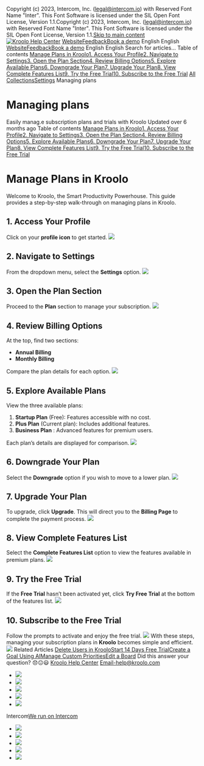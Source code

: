 Copyright (c) 2023, Intercom, Inc. (legal@intercom.io) with Reserved Font Name "Inter". This Font Software is licensed under the SIL Open Font License, Version 1.1.Copyright (c) 2023, Intercom, Inc. (legal@intercom.io) with Reserved Font Name "Inter". This Font Software is licensed under the SIL Open Font License, Version 1.1.[Skip to main content](https://help.kroolo.com/en/articles/10153102-managing-plans#main-content)
[![Kroolo Help Center](https://downloads.intercomcdn.com/i/o/h4qkzypg/611116/ee699fbf23fef0f6d8d4f666d84c/37cdcedd14003d8fdcfdeda0a05c09cb)](https://help.kroolo.com/en/)
[Website](https://kroolo.com/)[Feedback](https://kroolo.featurebase.app/)[Book a demo](https://kroolo.com/book-demo)
English
English
[Website](https://kroolo.com/)[Feedback](https://kroolo.featurebase.app/)[Book a demo](https://kroolo.com/book-demo)
English
English
Search for articles...
Table of contents
[Manage Plans in Kroolo](https://help.kroolo.com/en/articles/10153102-managing-plans#h_e64e239ced)[1. Access Your Profile](https://help.kroolo.com/en/articles/10153102-managing-plans#h_a3e4381e7f)[2. Navigate to Settings](https://help.kroolo.com/en/articles/10153102-managing-plans#h_f52b73eef4)[3. Open the Plan Section](https://help.kroolo.com/en/articles/10153102-managing-plans#h_33a3d26b85)[4. Review Billing Options](https://help.kroolo.com/en/articles/10153102-managing-plans#h_f4c488ef54)[5. Explore Available Plans](https://help.kroolo.com/en/articles/10153102-managing-plans#h_0cea7f7eff)[6. Downgrade Your Plan](https://help.kroolo.com/en/articles/10153102-managing-plans#h_6148a0e06b)[7. Upgrade Your Plan](https://help.kroolo.com/en/articles/10153102-managing-plans#h_c7ade47d8d)[8. View Complete Features List](https://help.kroolo.com/en/articles/10153102-managing-plans#h_53daa4fb67)[9. Try the Free Trial](https://help.kroolo.com/en/articles/10153102-managing-plans#h_c7b64c2d1d)[10. Subscribe to the Free Trial](https://help.kroolo.com/en/articles/10153102-managing-plans#h_983d7136ad)
[All Collections](https://help.kroolo.com/en/)[Settings](https://help.kroolo.com/en/collections/10446517-settings)
Managing plans
# Managing plans
Easily manag.e subscription plans and trials with Kroolo
Updated over 6 months ago
Table of contents
[Manage Plans in Kroolo](https://help.kroolo.com/en/articles/10153102-managing-plans#h_e64e239ced)[1. Access Your Profile](https://help.kroolo.com/en/articles/10153102-managing-plans#h_a3e4381e7f)[2. Navigate to Settings](https://help.kroolo.com/en/articles/10153102-managing-plans#h_f52b73eef4)[3. Open the Plan Section](https://help.kroolo.com/en/articles/10153102-managing-plans#h_33a3d26b85)[4. Review Billing Options](https://help.kroolo.com/en/articles/10153102-managing-plans#h_f4c488ef54)[5. Explore Available Plans](https://help.kroolo.com/en/articles/10153102-managing-plans#h_0cea7f7eff)[6. Downgrade Your Plan](https://help.kroolo.com/en/articles/10153102-managing-plans#h_6148a0e06b)[7. Upgrade Your Plan](https://help.kroolo.com/en/articles/10153102-managing-plans#h_c7ade47d8d)[8. View Complete Features List](https://help.kroolo.com/en/articles/10153102-managing-plans#h_53daa4fb67)[9. Try the Free Trial](https://help.kroolo.com/en/articles/10153102-managing-plans#h_c7b64c2d1d)[10. Subscribe to the Free Trial](https://help.kroolo.com/en/articles/10153102-managing-plans#h_983d7136ad)
# Manage Plans in Kroolo
Welcome to Kroolo, the Smart Productivity Powerhouse. This guide provides a step-by-step walk-through on managing plans in Kroolo.
## **1. Access Your Profile**
Click on your **profile icon** to get started.
[![](https://downloads.intercomcdn.com/i/o/h4qkzypg/1259152687/69f1fc9a3ee0334c5618ce130407/fba8c92d-fd36-4842-82e4-0007fe4ee069.gif?expires=1747842300&signature=f789fa1474c32985c6bf26cf6ef1933b870e1673bbae03c707b7ffa42a6555c7&req=dSIiH8h7n4dXXvMW1HO4zXSbau6hl%2FtieUe9TSMcbh5GefcE%2BrdIW%2F0Tr%2FhK%0A1H1ExcArFw04JZzG5ic%3D%0A)](https://downloads.intercomcdn.com/i/o/h4qkzypg/1259152687/69f1fc9a3ee0334c5618ce130407/fba8c92d-fd36-4842-82e4-0007fe4ee069.gif?expires=1747842300&signature=f789fa1474c32985c6bf26cf6ef1933b870e1673bbae03c707b7ffa42a6555c7&req=dSIiH8h7n4dXXvMW1HO4zXSbau6hl%2FtieUe9TSMcbh5GefcE%2BrdIW%2F0Tr%2FhK%0A1H1ExcArFw04JZzG5ic%3D%0A)
## **2. Navigate to Settings**
From the dropdown menu, select the **Settings** option.
[![](https://downloads.intercomcdn.com/i/o/h4qkzypg/1259152688/1d9e671071b36a05f0cf59a29b55/64952013-feb5-4313-9684-c07a986191ee.png?expires=1747842300&signature=3c3efc0078ec56d9e581d0ec1deac789de3d309b4f73f15671c193a6da80bf47&req=dSIiH8h7n4dXUfMW1HO4zexYuM8BxVOepWOZkAKXPiGiOB6DGcj%2Bdwyc1SHc%0A5Ie0q0KiUGSElf5IUGg%3D%0A)](https://downloads.intercomcdn.com/i/o/h4qkzypg/1259152688/1d9e671071b36a05f0cf59a29b55/64952013-feb5-4313-9684-c07a986191ee.png?expires=1747842300&signature=3c3efc0078ec56d9e581d0ec1deac789de3d309b4f73f15671c193a6da80bf47&req=dSIiH8h7n4dXUfMW1HO4zexYuM8BxVOepWOZkAKXPiGiOB6DGcj%2Bdwyc1SHc%0A5Ie0q0KiUGSElf5IUGg%3D%0A)
## **3. Open the Plan Section**
Proceed to the **Plan** section to manage your subscription.
[![](https://downloads.intercomcdn.com/i/o/h4qkzypg/1259152698/bdce2d6c91f261fb900396d33d61/9c0b6829-85cd-4f6a-94ff-259de9f837a3.png?expires=1747842300&signature=94db78a7fa7ca2b68ba4f469bd4dc936cd6f5f6ff6805f154320e77c58973c3b&req=dSIiH8h7n4dWUfMW1HO4zWs0Xxkr5sC7JNS9LBNi26nAFAR6n4dWdkD%2Bfto3%0AThJF0LcJCwf%2FbPcnHmk%3D%0A)](https://downloads.intercomcdn.com/i/o/h4qkzypg/1259152698/bdce2d6c91f261fb900396d33d61/9c0b6829-85cd-4f6a-94ff-259de9f837a3.png?expires=1747842300&signature=94db78a7fa7ca2b68ba4f469bd4dc936cd6f5f6ff6805f154320e77c58973c3b&req=dSIiH8h7n4dWUfMW1HO4zWs0Xxkr5sC7JNS9LBNi26nAFAR6n4dWdkD%2Bfto3%0AThJF0LcJCwf%2FbPcnHmk%3D%0A)
## **4. Review Billing Options**
At the top, find two sections:
  * **Annual Billing**
  * **Monthly Billing**


Compare the plan details for each option.
[![](https://downloads.intercomcdn.com/i/o/h4qkzypg/1259152693/b09318b54523f6f7ef487dc8a214/f35540df-50fa-45fc-b0c5-19143257ee4f.png?expires=1747842300&signature=3444dc328249db803bd979c1f5ecce4455c3de9a8b839cb36ee4571f82c951c8&req=dSIiH8h7n4dWWvMW1HO4zWUXDbjCsZCpYBNPUEV40SVttR1Mx1hen0Cn7SGr%0ACq4GVKXcUiGtF%2Fpfmc8%3D%0A)](https://downloads.intercomcdn.com/i/o/h4qkzypg/1259152693/b09318b54523f6f7ef487dc8a214/f35540df-50fa-45fc-b0c5-19143257ee4f.png?expires=1747842300&signature=3444dc328249db803bd979c1f5ecce4455c3de9a8b839cb36ee4571f82c951c8&req=dSIiH8h7n4dWWvMW1HO4zWUXDbjCsZCpYBNPUEV40SVttR1Mx1hen0Cn7SGr%0ACq4GVKXcUiGtF%2Fpfmc8%3D%0A)
## **5. Explore Available Plans**
View the three available plans:
  1. **Startup Plan** (Free): Features accessible with no cost.
  2. **Plus Plan** (Current plan): Includes additional features.
  3. **Business Plan** : Advanced features for premium users.


Each plan’s details are displayed for comparison.
[![](https://downloads.intercomcdn.com/i/o/h4qkzypg/1259152700/7bcfa445ac39c84d80477acde924/8dbc379b-ab60-4aa4-b171-907abceb40a9.png?expires=1747842300&signature=cc3756d3857f7c0a946b2b518ea4ee0adf520dd13d1e100fc9f7c44abaea2f1b&req=dSIiH8h7n4ZfWfMW1HO4zRGIGT4XIpiyjt%2FOrgELFMCTTkkmBKTjvqxfi4az%0A5lsK5%2FJqp9XWVeDLGWQ%3D%0A)](https://downloads.intercomcdn.com/i/o/h4qkzypg/1259152700/7bcfa445ac39c84d80477acde924/8dbc379b-ab60-4aa4-b171-907abceb40a9.png?expires=1747842300&signature=cc3756d3857f7c0a946b2b518ea4ee0adf520dd13d1e100fc9f7c44abaea2f1b&req=dSIiH8h7n4ZfWfMW1HO4zRGIGT4XIpiyjt%2FOrgELFMCTTkkmBKTjvqxfi4az%0A5lsK5%2FJqp9XWVeDLGWQ%3D%0A)
## **6. Downgrade Your Plan**
Select the **Downgrade** option if you wish to move to a lower plan.
[![](https://downloads.intercomcdn.com/i/o/h4qkzypg/1259152692/e5bfd393714b7c71d720e3bc05cb/c55a2106-25a0-4034-9c46-ac09cbc39615.png?expires=1747842300&signature=aa0e515054edb17be5f14ba914f8be2e242ef9bb7565457e0567cc6c2f5ea19f&req=dSIiH8h7n4dWW%2FMW1HO4zbZaX9fJ7LvqZhlV6c2ttJgXOshn1wZdNJaFFbK8%0Al6qJaRetTqGrsW%2FH2qM%3D%0A)](https://downloads.intercomcdn.com/i/o/h4qkzypg/1259152692/e5bfd393714b7c71d720e3bc05cb/c55a2106-25a0-4034-9c46-ac09cbc39615.png?expires=1747842300&signature=aa0e515054edb17be5f14ba914f8be2e242ef9bb7565457e0567cc6c2f5ea19f&req=dSIiH8h7n4dWW%2FMW1HO4zbZaX9fJ7LvqZhlV6c2ttJgXOshn1wZdNJaFFbK8%0Al6qJaRetTqGrsW%2FH2qM%3D%0A)
## **7. Upgrade Your Plan**
To upgrade, click **Upgrade**. This will direct you to the **Billing Page** to complete the payment process.
[![](https://downloads.intercomcdn.com/i/o/h4qkzypg/1259152696/ef0009d181146d423ce553c1e376/a0089def-0bbe-4257-96f2-a33ce772e824.png?expires=1747842300&signature=44ef25ca4b4728ee16157014785d25e39d64363c0e4788286b6ad19f226c737d&req=dSIiH8h7n4dWX%2FMW1HO4zeaEaxh%2BjXWX3SP6yfgQZsah3ahR1TRujqle4V8A%0ANgJ%2Fe7v2mWZ9oMgmnUg%3D%0A)](https://downloads.intercomcdn.com/i/o/h4qkzypg/1259152696/ef0009d181146d423ce553c1e376/a0089def-0bbe-4257-96f2-a33ce772e824.png?expires=1747842300&signature=44ef25ca4b4728ee16157014785d25e39d64363c0e4788286b6ad19f226c737d&req=dSIiH8h7n4dWX%2FMW1HO4zeaEaxh%2BjXWX3SP6yfgQZsah3ahR1TRujqle4V8A%0ANgJ%2Fe7v2mWZ9oMgmnUg%3D%0A)
## **8. View Complete Features List**
Select the **Complete Features List** option to view the features available in premium plans.
[![](https://downloads.intercomcdn.com/i/o/h4qkzypg/1259152694/a9ec2c96098b3f574afd520fc2e4/c2132087-0ff3-45b2-aa4c-68fddb5a98c7.gif?expires=1747842300&signature=2be4e05b53eeff885077493566f59da27367f2fab843531e782bb0535cb73687&req=dSIiH8h7n4dWXfMW1HO4zQpvb2uWhU%2Bb0acT3%2B23sDGNDMR8vnCQrInGcSiG%0A%2BR2af0O9MZM9oP0VnsA%3D%0A)](https://downloads.intercomcdn.com/i/o/h4qkzypg/1259152694/a9ec2c96098b3f574afd520fc2e4/c2132087-0ff3-45b2-aa4c-68fddb5a98c7.gif?expires=1747842300&signature=2be4e05b53eeff885077493566f59da27367f2fab843531e782bb0535cb73687&req=dSIiH8h7n4dWXfMW1HO4zQpvb2uWhU%2Bb0acT3%2B23sDGNDMR8vnCQrInGcSiG%0A%2BR2af0O9MZM9oP0VnsA%3D%0A)
## **9. Try the Free Trial**
If the **Free Trial** hasn’t been activated yet, click **Try Free Trial** at the bottom of the features list.
[![](https://downloads.intercomcdn.com/i/o/h4qkzypg/1259152690/e8758825dc7440638fec925f0a22/19ee8b34-9df0-499e-ad39-bc4e5a13ed6d.gif?expires=1747842300&signature=e445dc4c249deb869fd34c60bfb711154bf1fab556413fcf840902246b4758dd&req=dSIiH8h7n4dWWfMW1HO4zcNMBEZv7ob9BR5yaVr6E2MZMIilM4sJDTxtiCda%0A4I6wsypw%2BF2V2RGfM1c%3D%0A)](https://downloads.intercomcdn.com/i/o/h4qkzypg/1259152690/e8758825dc7440638fec925f0a22/19ee8b34-9df0-499e-ad39-bc4e5a13ed6d.gif?expires=1747842300&signature=e445dc4c249deb869fd34c60bfb711154bf1fab556413fcf840902246b4758dd&req=dSIiH8h7n4dWWfMW1HO4zcNMBEZv7ob9BR5yaVr6E2MZMIilM4sJDTxtiCda%0A4I6wsypw%2BF2V2RGfM1c%3D%0A)
## **10. Subscribe to the Free Trial**
Follow the prompts to activate and enjoy the free trial.
[![](https://downloads.intercomcdn.com/i/o/h4qkzypg/1259152691/60789abc3a5147ea7aceed82727f/23f97c82-8cc6-47b9-bd93-2d228c5d96ec.gif?expires=1747842300&signature=b017a1dfe40865be78a15872737f1b5955d7faa30ff4f2ca46eee5cc955a32c4&req=dSIiH8h7n4dWWPMW1HO4zZYmgIGcDSBQ9btszu5LnhiVOqoAN3%2FX1E8NfSao%0AF%2FNyv8eJmjfFVz1EsgI%3D%0A)](https://downloads.intercomcdn.com/i/o/h4qkzypg/1259152691/60789abc3a5147ea7aceed82727f/23f97c82-8cc6-47b9-bd93-2d228c5d96ec.gif?expires=1747842300&signature=b017a1dfe40865be78a15872737f1b5955d7faa30ff4f2ca46eee5cc955a32c4&req=dSIiH8h7n4dWWPMW1HO4zZYmgIGcDSBQ9btszu5LnhiVOqoAN3%2FX1E8NfSao%0AF%2FNyv8eJmjfFVz1EsgI%3D%0A)
With these steps, managing your subscription plans in **Kroolo** becomes simple and efficient.
[![](https://downloads.intercomcdn.com/i/o/h4qkzypg/1256984630/6e3fd153fc3a542e42f81a346a61/cta+2.png?expires=1747842300&signature=f4b63dc0ce309852ac40507760e01c11b4d4c478fe30e4434dd43bec5373e2e3&req=dSIiEMB2mYdcWfMW1HO4zZYzGIGU6NhE%2F8rTt1GCPIFblUHjqD6XQf6aKpFF%0ACGmQNzopfXv4CH0hp3E%3D%0A)](https://kroolo.com/)
Related Articles
[Delete Users in Kroolo](https://help.kroolo.com/en/articles/9895539-delete-users-in-kroolo)[Start 14 Days Free Trial](https://help.kroolo.com/en/articles/9901680-start-14-days-free-trial)[Create a Goal Using AI](https://help.kroolo.com/en/articles/9974191-create-a-goal-using-ai)[Manage Custom Priorities](https://help.kroolo.com/en/articles/10045142-manage-custom-priorities)[Edit a Board](https://help.kroolo.com/en/articles/10568519-edit-a-board)
Did this answer your question?
😞😐😃
[Kroolo Help Center](https://help.kroolo.com/en/)
Email-help@kroolo.com
  * [![](https://intercom.help/kroolo/assets/svg/icon:social-facebook/FFFFFF)](https://www.facebook.com/profile.php?id=61553808299270)
  * [![](https://intercom.help/kroolo/assets/svg/icon:social-linkedin/FFFFFF)](https://www.linkedin.com/company/getkroolo)
  * [![](https://intercom.help/kroolo/assets/svg/icon:social-instagram/FFFFFF)](https://www.instagram.com/getkroolo)
  * [![](https://intercom.help/kroolo/assets/svg/icon:social-youtube/FFFFFF)](https://www.youtube.com/@getkroolo/featured)
  * [![](https://intercom.help/kroolo/assets/svg/icon:social-twitter-x/FFFFFF)](https://www.twitter.com/getkroolo)


Intercom[We run on Intercom](https://www.intercom.com/intercom-link?company=Kroolo&solution=customer-support&utm_campaign=intercom-link&utm_content=We+run+on+Intercom&utm_medium=help-center&utm_referrer=https%3A%2F%2Fhelp.kroolo.com%2Fen%2Farticles%2F10153102-managing-plans&utm_source=desktop-web)
  * [![](https://intercom.help/kroolo/assets/svg/icon:social-facebook/FFFFFF)](https://www.facebook.com/profile.php?id=61553808299270)
  * [![](https://intercom.help/kroolo/assets/svg/icon:social-linkedin/FFFFFF)](https://www.linkedin.com/company/getkroolo)
  * [![](https://intercom.help/kroolo/assets/svg/icon:social-instagram/FFFFFF)](https://www.instagram.com/getkroolo)
  * [![](https://intercom.help/kroolo/assets/svg/icon:social-youtube/FFFFFF)](https://www.youtube.com/@getkroolo/featured)
  * [![](https://intercom.help/kroolo/assets/svg/icon:social-twitter-x/FFFFFF)](https://www.twitter.com/getkroolo)


